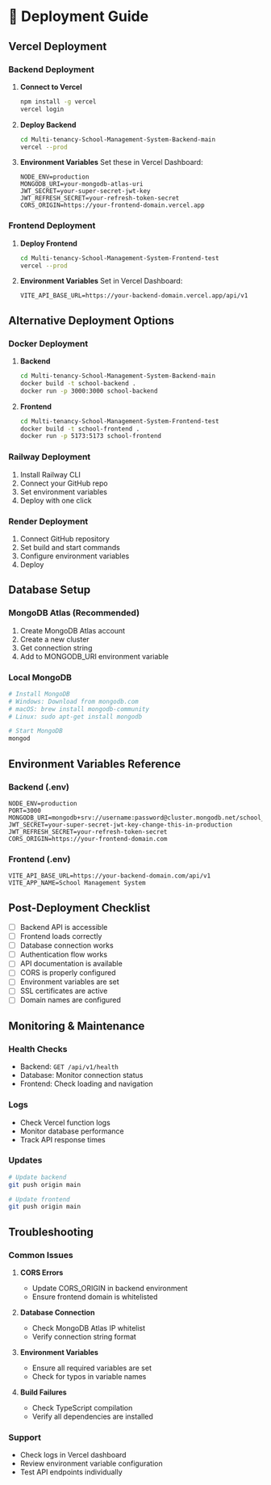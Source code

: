 # 🚀 Deployment Guide

## Vercel Deployment

### Backend Deployment

1. **Connect to Vercel**

   ```bash
   npm install -g vercel
   vercel login
   ```

2. **Deploy Backend**

   ```bash
   cd Multi-tenancy-School-Management-System-Backend-main
   vercel --prod
   ```

3. **Environment Variables**
   Set these in Vercel Dashboard:
   ```
   NODE_ENV=production
   MONGODB_URI=your-mongodb-atlas-uri
   JWT_SECRET=your-super-secret-jwt-key
   JWT_REFRESH_SECRET=your-refresh-token-secret
   CORS_ORIGIN=https://your-frontend-domain.vercel.app
   ```

### Frontend Deployment

1. **Deploy Frontend**

   ```bash
   cd Multi-tenancy-School-Management-System-Frontend-test
   vercel --prod
   ```

2. **Environment Variables**
   Set in Vercel Dashboard:
   ```
   VITE_API_BASE_URL=https://your-backend-domain.vercel.app/api/v1
   ```

## Alternative Deployment Options

### Docker Deployment

1. **Backend**

   ```bash
   cd Multi-tenancy-School-Management-System-Backend-main
   docker build -t school-backend .
   docker run -p 3000:3000 school-backend
   ```

2. **Frontend**
   ```bash
   cd Multi-tenancy-School-Management-System-Frontend-test
   docker build -t school-frontend .
   docker run -p 5173:5173 school-frontend
   ```

### Railway Deployment

1. Install Railway CLI
2. Connect your GitHub repo
3. Set environment variables
4. Deploy with one click

### Render Deployment

1. Connect GitHub repository
2. Set build and start commands
3. Configure environment variables
4. Deploy

## Database Setup

### MongoDB Atlas (Recommended)

1. Create MongoDB Atlas account
2. Create a new cluster
3. Get connection string
4. Add to MONGODB_URI environment variable

### Local MongoDB

```bash
# Install MongoDB
# Windows: Download from mongodb.com
# macOS: brew install mongodb-community
# Linux: sudo apt-get install mongodb

# Start MongoDB
mongod
```

## Environment Variables Reference

### Backend (.env)

```env
NODE_ENV=production
PORT=3000
MONGODB_URI=mongodb+srv://username:password@cluster.mongodb.net/school_management
JWT_SECRET=your-super-secret-jwt-key-change-this-in-production
JWT_REFRESH_SECRET=your-refresh-token-secret
CORS_ORIGIN=https://your-frontend-domain.com
```

### Frontend (.env)

```env
VITE_API_BASE_URL=https://your-backend-domain.com/api/v1
VITE_APP_NAME=School Management System
```

## Post-Deployment Checklist

- [ ] Backend API is accessible
- [ ] Frontend loads correctly
- [ ] Database connection works
- [ ] Authentication flow works
- [ ] API documentation is available
- [ ] CORS is properly configured
- [ ] Environment variables are set
- [ ] SSL certificates are active
- [ ] Domain names are configured

## Monitoring & Maintenance

### Health Checks

- Backend: `GET /api/v1/health`
- Database: Monitor connection status
- Frontend: Check loading and navigation

### Logs

- Check Vercel function logs
- Monitor database performance
- Track API response times

### Updates

```bash
# Update backend
git push origin main

# Update frontend
git push origin main
```

## Troubleshooting

### Common Issues

1. **CORS Errors**

   - Update CORS_ORIGIN in backend environment
   - Ensure frontend domain is whitelisted

2. **Database Connection**

   - Check MongoDB Atlas IP whitelist
   - Verify connection string format

3. **Environment Variables**

   - Ensure all required variables are set
   - Check for typos in variable names

4. **Build Failures**
   - Check TypeScript compilation
   - Verify all dependencies are installed

### Support

- Check logs in Vercel dashboard
- Review environment variable configuration
- Test API endpoints individually
